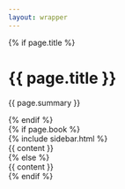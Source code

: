 ```yaml
---
layout: wrapper
---
```

{% if page.title %}
<div class="docs-header"tabindex="-1">
  <div class="container">
    <h1>{{ page.title }}</h1>
    <p>{{ page.summary }}</p>
  </div>
</div>
{% endif %}
<div class="container" id="content" >
  <div class="row">
    {% if page.book %}
    <div class="col-md-3">
      {% include sidebar.html %}
    </div>
    <div class="col-md-9">
      {{ content }}
    </div>
    {% else %}
    <div class="col-md-12">
      {{ content }}
    </div>
    {% endif %}
  </div>
</div>
